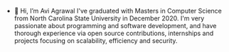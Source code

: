 - 👋 Hi, I’m Avi Agrawal
I've graduated with Masters in Computer Science from North Carolina State University in December 2020.
I'm very passionate about programming and software development, and have thorough experience via open source contributions, internships and projects focusing on scalability, efficiency and security.
